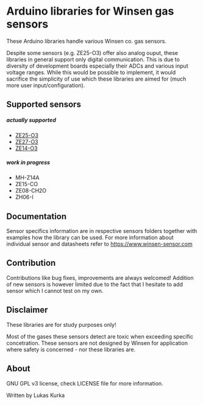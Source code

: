 # Arduino libraries for Winsen gas sensors

These Arduino libraries handle various Winsen co. gas sensors.

Despite some sensors (e.g. ZE25-O3) offer also analog ouput, these libraries in general support only digital communication. This is due to diversity of development boards especially their ADCs and various input voltage ranges. While this would be possible to implement, it would sacrifice the simplicity of use which these libraries are aimed for (much more user input/configuration).

## Supported sensors
##### actually supported
- [ZE25-O3](lib/ZE14-O3)
- [ZE27-O3](lib/ZE22-O3)
- [ZE14-O3](lib/ZE27-O3)

##### work in progress
- MH-Z14A
- ZE15-CO
- ZE08-CH2O
- ZH06-I

## Documentation

Sensor specifics information are in respective sensors folders together with examples how the library can be used. For more information about individual sensor and datasheets refer to https://www.winsen-sensor.com

## Contribution

Contributions like bug fixes, improvements are always welcomed! Addition of new sensors is however limited due to the fact that I hesitate to add sensor which I cannot test on my own.

## Disclaimer

These libraries are for study purposes only!

Most of the gases these sensors detect are toxic when exceeding specific concetration. These sensors are not designed by Winsen for application where safety is concerned - nor these libraries are.

## About
GNU GPL v3 license, check LICENSE file for more information.

Written by Lukas Kurka
